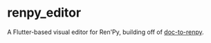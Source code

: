 # renpy_editor

A Flutter-based visual editor for Ren'Py, building off of [doc-to-renpy](https://github.com/pass-by-reference/doc-to-renpy).